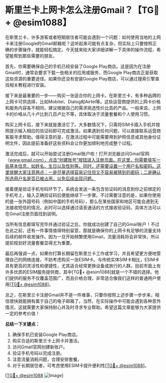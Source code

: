 # 斯里兰卡上网卡怎么注册Gmail？【TG💪+ @esim1088】

在斯里兰卡，许多游客或者短期居住者可能会遇到一个问题：如何使用当地的上网卡来注册Google的Gmail邮箱呢？这听起来可能有点复杂，但实际上只要按照正确的步骤操作，就能轻松搞定。今天就来给大家详细讲解一下具体的操作流程，希望能帮到那些需要的朋友。

首先，你需要确保自己的手机已经安装了Google Play商店。这是因为在注册Gmail时，通常会要求下载一些相关的应用或服务，而Google Play商店正是获取这些资源的重要途径。如果你还没有安装Google Play商店，可以通过搜索引擎查找相关教程进行安装。

接下来是最重要的一步——购买一张适合你的上网卡。在斯里兰卡，有多种品牌的上网卡可供选择，比如Mobitel、Dialog和Airtel等。这些运营商提供的上网卡价格和服务内容各不相同，建议根据自己的需求挑选性价比高的产品。一般来说，上网卡的价格从几十卢比到几百卢比不等，具体取决于流量套餐和个人使用习惯。

购买上网卡后，接下来就是激活它了。大多数情况下，只需将SIM卡插入手机并按照提示输入相应的验证码即可完成激活。如果遇到任何问题，可以直接联系运营商客服寻求帮助。值得注意的是，在激活过程中可能需要用到护照信息或其他身份证明文件，因此提前准备好这些资料会让你更加顺利地完成整个过程。

激活完成后，就可以开始尝试注册Gmail账户啦！打开浏览器访问Gmail官网（www.gmail.com），点击“创建账号”按钮进入注册页面。在这里，你需要填写一些基本信息，如姓名、生日以及性别等。同时，还需要设置一个用户名和密码。这里提醒大家注意两点：一是尽量选择容易记住但又不容易被猜到的密码；二是确认所选用户名是否已被占用，以免后续出现问题。

接着便是验证手机号码环节了。系统会发送一条包含验证码的消息到你之前绑定的手机号上，输入正确验证码后便能继续下一步骤。不过需要注意的是，如果你使用的是一张外国号码（例如中国的手机号码），那么在某些国家和地区可能会遇到无法接收短信的情况。此时可以选择通过语音通话的方式接收验证码，具体方法可以在Gmail注册页面找到说明。

当所有信息都填写完毕并通过验证之后，你就成功创建了自己的Gmail账户！不过在此之前，还有一件事情值得特别留意，那就是确保你的上网卡有足够的流量支持后续的邮件收发操作。因为一旦开始频繁使用Gmail，流量消耗将会非常快，所以提前规划好流量套餐显得尤为重要。

最后再强调一点，如果你打算长期留在斯里兰卡工作或学习，并且希望更方便地管理自己的网络连接，不妨考虑购买一张ESIM卡。与传统实体SIM卡相比，ESIM卡具有更高的灵活性和便捷性，尤其适合经常更换设备或旅行的人群。目前市面上有许多优质的ESIM服务提供商，其中[TG💪+ @esim1088]就是一个不错的选择。他们提供的服务不仅覆盖范围广，而且价格合理，非常适合像我们这样的普通用户使用[[TG💪+ @esim1088](https://t.me/s/esim1088)]。

总之，在斯里兰卡注册Gmail并不是一件难事，只要你按照上述步骤一步步来，相信很快就能拥有属于自己的电子邮箱了。当然，在实际操作中可能会遇到各种意外情况，这就需要大家保持耐心并及时寻求专业帮助。希望这篇文章能够为大家提供一定的参考价值！

**总结一下关键点：**
1. 确保手机已安装Google Play商店。
2. 购买合适的斯里兰卡上网卡并激活。
3. 访问Gmail官网创建新账户。
4. 验证手机号码以完成注册。
5. 注意流量消耗问题，合理安排套餐。
6. 对于长期居住者，可考虑使用ESIM卡提升便利性[[TG💪+ @esim1088](https://t.me/s/esim1088)]。

[[TG💪+ @esim1088](https://t.me/s/esim1088) ![Image](https://i.postimg.cc/4NQfJmqS/Snipaste-2025-05-13-00-14-12.png)]